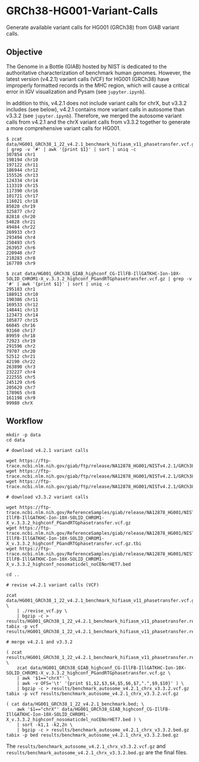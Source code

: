 # GRCh38-HG001-Variant-Calls

Generate available variant calls for HG001 (GRCh38) from GIAB variant calls.

## Objective

The Genome in a Bottle (GIAB) hosted by NIST is dedicated to the authoritative characterization of benchmark human genomes. However, the latest version (v4.2.1) variant calls (VCF) for HG001 (GRCh38) have improperly formatted records in the MHC region, which will cause a critical error in IGV visualization and Pysam (see `jupyter.ipynb`).

In addition to this, v4.2.1 does not include variant calls for chrX, but v3.3.2 includes (see below), v4.2.1 contains more variant calls in autosome than v3.3.2 (see `jupyter.ipynb`). Therefore, we merged the autosome variant calls from v4.2.1 and the chrX variant calls from v3.3.2 together to generate a more comprehensive variant calls for HG001.

    $ zcat data/HG001_GRCh38_1_22_v4.2.1_benchmark_hifiasm_v11_phasetransfer.vcf.gz | grep -v '#' | awk '{print $1}' | sort | uniq -c 
    307854 chr1
    198194 chr10
    197122 chr11
    186944 chr12
    155526 chr13
    124334 chr14
    113319 chr15
    117390 chr16
    101721 chr17
    116021 chr18
    85020 chr19
    325877 chr2
    82818 chr20
    54828 chr21
    49484 chr22
    269933 chr3
    293494 chr4
    250493 chr5
    263957 chr6
    220940 chr7
    210283 chr8
    167789 chr9

    $ zcat data/HG001_GRCh38_GIAB_highconf_CG-IllFB-IllGATKHC-Ion-10X-SOLID_CHROM1-X_v.3.3.2_highconf_PGandRTGphasetransfer.vcf.gz | grep -v '#' | awk '{print $1}' | sort | uniq -c
    295183 chr1
    188913 chr10
    190386 chr11
    169533 chr12
    148441 chr13
    123473 chr14
    105877 chr15
    66045 chr16
    93160 chr17
    89959 chr18
    72923 chr19
    291596 chr2
    79707 chr20
    52512 chr21
    42190 chr22
    263890 chr3
    232227 chr4
    222555 chr5
    245129 chr6
    205629 chr7
    178965 chr8
    161198 chr9
    99980 chrX


## Workflow

    mkdir -p data
    cd data

    # download v4.2.1 variant calls

    wget https://ftp-trace.ncbi.nlm.nih.gov/giab/ftp/release/NA12878_HG001/NISTv4.2.1/GRCh38/HG001_GRCh38_1_22_v4.2.1_benchmark.bed
    wget https://ftp-trace.ncbi.nlm.nih.gov/giab/ftp/release/NA12878_HG001/NISTv4.2.1/GRCh38/SupplementaryFiles/HG001_GRCh38_1_22_v4.2.1_benchmark_hifiasm_v11_phasetransfer.vcf.gz
    wget https://ftp-trace.ncbi.nlm.nih.gov/giab/ftp/release/NA12878_HG001/NISTv4.2.1/GRCh38/SupplementaryFiles/HG001_GRCh38_1_22_v4.2.1_benchmark_hifiasm_v11_phasetransfer.vcf.gz.tbi

    # download v3.3.2 variant calls

    wget https://ftp-trace.ncbi.nlm.nih.gov/ReferenceSamples/giab/release/NA12878_HG001/NISTv3.3.2/GRCh38/HG001_GRCh38_GIAB_highconf_CG-IllFB-IllGATKHC-Ion-10X-SOLID_CHROM1-X_v.3.3.2_highconf_PGandRTGphasetransfer.vcf.gz
    wget https://ftp-trace.ncbi.nlm.nih.gov/ReferenceSamples/giab/release/NA12878_HG001/NISTv3.3.2/GRCh38/HG001_GRCh38_GIAB_highconf_CG-IllFB-IllGATKHC-Ion-10X-SOLID_CHROM1-X_v.3.3.2_highconf_PGandRTGphasetransfer.vcf.gz.tbi
    wget https://ftp-trace.ncbi.nlm.nih.gov/ReferenceSamples/giab/release/NA12878_HG001/NISTv3.3.2/GRCh38/HG001_GRCh38_GIAB_highconf_CG-IllFB-IllGATKHC-Ion-10X-SOLID_CHROM1-X_v.3.3.2_highconf_nosomaticdel_noCENorHET7.bed

    cd ..

    # revise v4.2.1 variant calls (VCF)

    zcat data/HG001_GRCh38_1_22_v4.2.1_benchmark_hifiasm_v11_phasetransfer.vcf.gz \
        | ./revise_vcf.py \
        | bgzip -c > results/HG001_GRCh38_1_22_v4.2.1_benchmark_hifiasm_v11_phasetransfer.revised_mhc.vcf.gz
    tabix -p vcf results/HG001_GRCh38_1_22_v4.2.1_benchmark_hifiasm_v11_phasetransfer.revised_mhc.vcf.gz

    # merge v4.2.1 and v3.3.2
    
    ( zcat results/HG001_GRCh38_1_22_v4.2.1_benchmark_hifiasm_v11_phasetransfer.revised_mhc.vcf.gz; \
        zcat data/HG001_GRCh38_GIAB_highconf_CG-IllFB-IllGATKHC-Ion-10X-SOLID_CHROM1-X_v.3.3.2_highconf_PGandRTGphasetransfer.vcf.gz \
        | awk '$1=="chrX"' \
        | awk -v OFS='\t' '{print $1,$2,$3,$4,$5,$6,$7,".",$9,$10}' ) \
        | bgzip -c > results/benchmark_autosome_v4.2.1_chrx_v3.3.2.vcf.gz
    tabix -p vcf results/benchmark_autosome_v4.2.1_chrx_v3.3.2.vcf.gz

    ( cat data/HG001_GRCh38_1_22_v4.2.1_benchmark.bed; \
        awk '$1=="chrX"' data/HG001_GRCh38_GIAB_highconf_CG-IllFB-IllGATKHC-Ion-10X-SOLID_CHROM1-X_v.3.3.2_highconf_nosomaticdel_noCENorHET7.bed ) \
        | sort -k1,1 -k2,2n \
        | bgzip -c > results/benchmark_autosome_v4.2.1_chrx_v3.3.2.bed.gz
    tabix -p bed results/benchmark_autosome_v4.2.1_chrx_v3.3.2.bed.gz


The `results/benchmark_autosome_v4.2.1_chrx_v3.3.2.vcf.gz` and `results/benchmark_autosome_v4.2.1_chrx_v3.3.2.bed.gz` are the final files.
